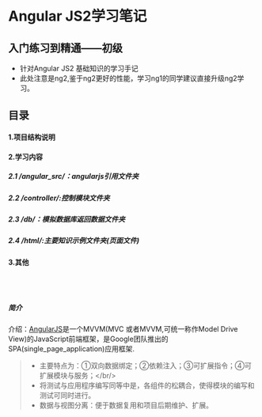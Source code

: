 Angular JS2学习笔记
=
入门练习到精通——初级
-
* 针对Angular JS2 基础知识的学习手记
* 此处注意是ng2,鉴于ng2更好的性能，学习ng1的同学建议直接升级ng2学习。  
##  目录
#### 1.项目结构说明
#### 2.学习内容
##### 2.1 /angular_src/：angularjs引用文件夹
##### 2.2 /controller/:控制模块文件夹
##### 2.3 /db/：模拟数据库返回数据文件夹
##### 2.4 /html/:主要知识示例文件夹(页面文件)
#### 3.其他
<br/><br/>
#####  简介
介绍：[AngularJS](https://docs.angularjs.org/)是一个MVVM(MVC 或者MVVM,可统一称作Model Drive View)的JavaScript前端框架，是Google团队推出的SPA(single_page_application)应用框架.
> * 主要特点为：①双向数据绑定；②依赖注入；③可扩展指令；④可扩展模块与服务；</br/>
> * 将测试与应用程序编写同等中是，各组件的松耦合，使得模块的编写和测试可同时进行。
> * 数据与视图分离：便于数据复用和项目后期维护、扩展。
